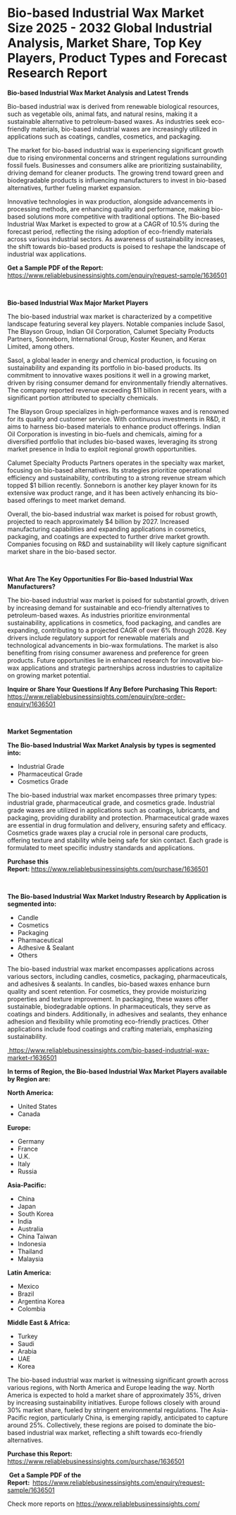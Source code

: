 <p><h1>Bio-based Industrial Wax Market Size 2025 - 2032 Global Industrial Analysis, Market Share, Top Key Players, Product Types and Forecast Research Report</h1></p><p><strong>Bio-based Industrial Wax Market Analysis and Latest Trends</strong></p>
<p><p>Bio-based industrial wax is derived from renewable biological resources, such as vegetable oils, animal fats, and natural resins, making it a sustainable alternative to petroleum-based waxes. As industries seek eco-friendly materials, bio-based industrial waxes are increasingly utilized in applications such as coatings, candles, cosmetics, and packaging. </p><p>The market for bio-based industrial wax is experiencing significant growth due to rising environmental concerns and stringent regulations surrounding fossil fuels. Businesses and consumers alike are prioritizing sustainability, driving demand for cleaner products. The growing trend toward green and biodegradable products is influencing manufacturers to invest in bio-based alternatives, further fueling market expansion.</p><p>Innovative technologies in wax production, alongside advancements in processing methods, are enhancing quality and performance, making bio-based solutions more competitive with traditional options. The Bio-based Industrial Wax Market is expected to grow at a CAGR of 10.5% during the forecast period, reflecting the rising adoption of eco-friendly materials across various industrial sectors. As awareness of sustainability increases, the shift towards bio-based products is poised to reshape the landscape of industrial wax applications.</p></p>
<p><strong>Get a Sample PDF of the Report:&nbsp;</strong> <a href="https://www.reliablebusinessinsights.com/enquiry/request-sample/1636501?utm_campaign=3314&utm_medium=2&utm_source=Github&utm_content=ia&utm_term=23032025&utm_id=bio-based-industrial-wax">https://www.reliablebusinessinsights.com/enquiry/request-sample/1636501</a></p>
<p>&nbsp;</p>
<p><strong>Bio-based Industrial Wax Major Market Players</strong></p>
<p><p>The bio-based industrial wax market is characterized by a competitive landscape featuring several key players. Notable companies include Sasol, The Blayson Group, Indian Oil Corporation, Calumet Specialty Products Partners, Sonneborn, International Group, Koster Keunen, and Kerax Limited, among others. </p><p>Sasol, a global leader in energy and chemical production, is focusing on sustainability and expanding its portfolio in bio-based products. Its commitment to innovative waxes positions it well in a growing market, driven by rising consumer demand for environmentally friendly alternatives. The company reported revenue exceeding $11 billion in recent years, with a significant portion attributed to specialty chemicals.</p><p>The Blayson Group specializes in high-performance waxes and is renowned for its quality and customer service. With continuous investments in R&D, it aims to harness bio-based materials to enhance product offerings. Indian Oil Corporation is investing in bio-fuels and chemicals, aiming for a diversified portfolio that includes bio-based waxes, leveraging its strong market presence in India to exploit regional growth opportunities.</p><p>Calumet Specialty Products Partners operates in the specialty wax market, focusing on bio-based alternatives. Its strategies prioritize operational efficiency and sustainability, contributing to a strong revenue stream which topped $1 billion recently. Sonneborn is another key player known for its extensive wax product range, and it has been actively enhancing its bio-based offerings to meet market demand.</p><p>Overall, the bio-based industrial wax market is poised for robust growth, projected to reach approximately $4 billion by 2027. Increased manufacturing capabilities and expanding applications in cosmetics, packaging, and coatings are expected to further drive market growth. Companies focusing on R&D and sustainability will likely capture significant market share in the bio-based sector.</p></p>
<p>&nbsp;</p>
<p><strong>What Are The Key Opportunities For Bio-based Industrial Wax Manufacturers?</strong></p>
<p><p>The bio-based industrial wax market is poised for substantial growth, driven by increasing demand for sustainable and eco-friendly alternatives to petroleum-based waxes. As industries prioritize environmental sustainability, applications in cosmetics, food packaging, and candles are expanding, contributing to a projected CAGR of over 6% through 2028. Key drivers include regulatory support for renewable materials and technological advancements in bio-wax formulations. The market is also benefiting from rising consumer awareness and preference for green products. Future opportunities lie in enhanced research for innovative bio-wax applications and strategic partnerships across industries to capitalize on growing market potential.</p></p>
<p><strong>Inquire or Share Your Questions If Any Before Purchasing This Report:</strong> <a href="https://www.reliablebusinessinsights.com/enquiry/pre-order-enquiry/1636501?utm_campaign=3314&utm_medium=2&utm_source=Github&utm_content=ia&utm_term=23032025&utm_id=bio-based-industrial-wax">https://www.reliablebusinessinsights.com/enquiry/pre-order-enquiry/1636501</a></p>
<p>&nbsp;</p>
<p><strong>Market Segmentation</strong></p>
<p><strong>The Bio-based Industrial Wax Market Analysis by types is segmented into:</strong></p>
<p><ul><li>Industrial Grade</li><li>Pharmaceutical Grade</li><li>Cosmetics Grade</li></ul></p>
<p><p>The bio-based industrial wax market encompasses three primary types: industrial grade, pharmaceutical grade, and cosmetics grade. Industrial grade waxes are utilized in applications such as coatings, lubricants, and packaging, providing durability and protection. Pharmaceutical grade waxes are essential in drug formulation and delivery, ensuring safety and efficacy. Cosmetics grade waxes play a crucial role in personal care products, offering texture and stability while being safe for skin contact. Each grade is formulated to meet specific industry standards and applications.</p></p>
<p><strong>Purchase this Report:&nbsp;</strong><a href="https://www.reliablebusinessinsights.com/purchase/1636501?utm_campaign=3314&utm_medium=2&utm_source=Github&utm_content=ia&utm_term=23032025&utm_id=bio-based-industrial-wax">https://www.reliablebusinessinsights.com/purchase/1636501</a></p>
<p>&nbsp;</p>
<p><strong>The Bio-based Industrial Wax Market Industry Research by Application is segmented into:</strong></p>
<p><ul><li>Candle</li><li>Cosmetics</li><li>Packaging</li><li>Pharmaceutical</li><li>Adhesive & Sealant</li><li>Others</li></ul></p>
<p><p>The bio-based industrial wax market encompasses applications across various sectors, including candles, cosmetics, packaging, pharmaceuticals, and adhesives & sealants. In candles, bio-based waxes enhance burn quality and scent retention. For cosmetics, they provide moisturizing properties and texture improvement. In packaging, these waxes offer sustainable, biodegradable options. In pharmaceuticals, they serve as coatings and binders. Additionally, in adhesives and sealants, they enhance adhesion and flexibility while promoting eco-friendly practices. Other applications include food coatings and crafting materials, emphasizing sustainability.</p></p>
<p><a href="https://www.reliablebusinessinsights.com/bio-based-industrial-wax-market-r1636501?utm_campaign=3314&utm_medium=2&utm_source=Github&utm_content=ia&utm_term=23032025&utm_id=bio-based-industrial-wax">&nbsp;https://www.reliablebusinessinsights.com/bio-based-industrial-wax-market-r1636501</a></p>
<p><strong>In terms of Region, the Bio-based Industrial Wax Market Players available by Region are:</strong></p>
<p>
    <p> <strong> North America: </strong>
        <ul>
            <li>United States</li>
            <li>Canada</li>
        </ul>
        </p> 
    <p> <strong> Europe: </strong>
        <ul>
            <li>Germany</li>
            <li>France</li>
            <li>U.K.</li>
            <li>Italy</li>
            <li>Russia</li>
        </ul>
        </p> 
    <p> <strong> Asia-Pacific: </strong>
        <ul>
            <li>China</li>
            <li>Japan</li>
            <li>South Korea</li>
            <li>India</li>
            <li>Australia</li>
            <li>China Taiwan</li>
            <li>Indonesia</li>
            <li>Thailand</li>
            <li>Malaysia</li>
        </ul>
        </p> 
    <p> <strong> Latin America: </strong>
        <ul>
            <li>Mexico</li>
            <li>Brazil</li>
            <li>Argentina Korea</li>
            <li>Colombia</li>
        </ul>
        </p> 
    <p> <strong> Middle East & Africa: </strong>
        <ul>
            <li>Turkey</li>
            <li>Saudi</li>
            <li>Arabia</li>
            <li>UAE</li>
            <li>Korea</li>
        </ul>
    </p>
    </p>
<p><p>The bio-based industrial wax market is witnessing significant growth across various regions, with North America and Europe leading the way. North America is expected to hold a market share of approximately 35%, driven by increasing sustainability initiatives. Europe follows closely with around 30% market share, fueled by stringent environmental regulations. The Asia-Pacific region, particularly China, is emerging rapidly, anticipated to capture around 25%. Collectively, these regions are poised to dominate the bio-based industrial wax market, reflecting a shift towards eco-friendly alternatives.</p></p>
<p><strong>Purchase this Report: </strong><a href="https://www.reliablebusinessinsights.com/purchase/1636501?utm_campaign=3314&utm_medium=2&utm_source=Github&utm_content=ia&utm_term=23032025&utm_id=bio-based-industrial-wax">https://www.reliablebusinessinsights.com/purchase/1636501</a></p>
<p>&nbsp;<strong>Get a Sample PDF of the Report:&nbsp;&nbsp;</strong><a href="https://www.reliablebusinessinsights.com/enquiry/request-sample/1636501?utm_campaign=3314&utm_medium=2&utm_source=Github&utm_content=ia&utm_term=23032025&utm_id=bio-based-industrial-wax">https://www.reliablebusinessinsights.com/enquiry/request-sample/1636501</a></p>
<p><strong></strong></p>
<p>Check more reports on <a href="https://www.reliablebusinessinsights.com/?utm_campaign=3314&utm_medium=2&utm_source=Github&utm_content=ia&utm_term=23032025&utm_id=bio-based-industrial-wax">https://www.reliablebusinessinsights.com/</a></p>